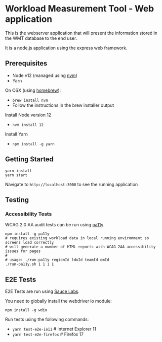 # Workload Measurement Tool - Web application
This is the webserver application that will present the information stored in the WMT database to the end user.

It is a node.js application using the express web framework.

## Prerequisites
- Node v12 (managed using [nvm](https://github.com/creationix/nvm))
- Yarn

On OSX (using [homebrew](https://brew.sh/)):

- `brew install nvm`
- Follow the instructions in the brew installer output

Install Node version 12
- `nvm install 12`

Install Yarn
- `npm install -g yarn`

## Getting Started
```
yarn install
yarn start
```

Navigate to `http://localhost:3000` to see the running application

## Testing

### Accessibility Tests

WCAG 2.0 AA audit tests can be run using [pa11y](https://github.com/pa11y/pa11y)

```
npm install -g pa11y
# requires existing workload data in local running environment so screens load correctly
# will generate a number of HTML reports with WCAG 2AA accessibility issues for pages
#
# usage: ./run-pa11y regionId lduId teamId omId
./run-pa11y.sh 1 1 1 1
```

## E2E Tests

E2E Tests are run using [Sauce Labs]().

You need to globally install the webdriver io module:

`npm install -g wdio`

Run tests using the following commands:

- `yarn test-e2e-ie11` # Internet Explorer 11
- `yarn test-e2e-firefox` # Firefox 17
